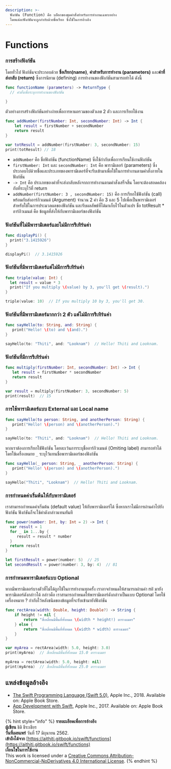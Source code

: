 ```yaml
---
description: >-
  ฟังก์ชัน (Function) คือ บล็อกของชุดคำสั่งสำหรับการทำงานเฉพาะอย่าง
  โดยแต่ละฟังก์ชันจะถูกกำกับด้วยชื่อเรียก ซึ่งใช้ในการอ้างอิง
---
```


# Functions

### การสร้างฟังก์ชัน

โดยทั่วไป ฟังก์ชันจะประกอบด้วย **ชื่อเรียก\(name\)**, **ค่าสำหรับการทำงาน \(parameters\)** และ**ค่าที่ส่งกลับ \(return\)** ซึ่งการนิยาม \(defining\) การทำงานของฟังก์ชันสามารถทำได้ ดังนี้

```swift
func functionName (parameters) -> ReturnType {
  // คำสั่งเพื่อระบุการทำงานของฟังก์ชัน
  
}
```

ตัวอย่างการสร้างฟังก์ชันอย่างง่ายเพื่อการหาผลรวมของตัวเลข 2 ตัว และการเรียกใช้งาน

```swift
func addNumber(firstNumber: Int, secondNumber: Int) -> Int {
    let result = firstNumber + secondNumber
    return result
}

var totResult = addNumber(firstNumber: 3, secondNumber: 15)
print(totResult) // 18
```

* `addNumber`  คือ ชื่อฟังก์ชัน \(functionName\) ซึ่งใช้กำกับเพื่อการเรียนใช้งานฟังก์ชัน
* `firstNumber: Int` และ `secondNumber: Int`  คือ พารามิเตอร์ \(parameters\) ซึ่งประกอบไปด้วยชื่อและประเภทของพารามิเตอร์ที่จะรับเข้ามาเพื่อใช้ในการทำงานตามคำสั่งภายในฟังก์ชัน
* `-> Int` คือ ประเภทของค่าที่จะส่งกลับหลังจากการทำงานตามคำสั่งเสร็จสิ้น โดยจะต้องสอดคล้องกับที่ระบุไว้ที่ return
* `addNumber(firstNumber: 3 , secondNumber: 15)` คือ การเรียกใช้ฟังก์ชัน \(call\) พร้อมกับส่งอาร์กิวเมนต์ \(Argument\) จำนวน 2 ค่า คือ 3 และ 5 ไปเพื่อเป็นพารามิเตอร์สำหรับใช้ในการประมวลผลของฟังก์ชัน และรับผลลัพธ์ที่ได้มาเก็บไว้ในตัวแปร ชื่อ totResult  \* อาร์กิวเมนต์  คือ ข้อมูลที่ส่งให้กับพารามิเตอร์ของฟังก์ชัน

### ฟังก์ชันที่ไม่มีพารามิเตอร์และไม่มีการรีเทิร์นค่า

```swift
func displayPi() {
  print("3.1415926")
}

displayPi()  // 3.1415926
```

### ฟังก์ชันที่มีพารามิเตอร์แต่ไม่มีการรีเทิร์นค่า

```swift
func triple(value: Int) {
  let result = value * 3
  print("If you multiply \(value) by 3, you'll get \(result).")
}

triple(value: 10)  // If you multiply 10 by 3, you'll get 30.
```

### ฟังก์ชันที่มีพารามิเตอร์มากกว่า 2 ตัว แต่ไม่มีการรีเทิร์นค่า

```swift
func sayHello(to: String, and: String) {
   print("Hello! \(to) and \(and).")
}

sayHello(to: "Thiti", and: "Looknam")  // Hello! Thiti and Looknam.
```

### ฟังก์ชันที่มีการรีเทิร์นค่า

```swift
func multiply(firstNumber: Int, secondNumber: Int) -> Int {
   let result = firstNumber * secondNumber
   return result
}

var result = multiply(firstNumber: 3, secondNumber: 5)
print(result)  // 15
```

### การใช้พารามิเตอร์แบบ External และ Local name 

```swift
func sayHello(to person: String, and anotherPerson: String) {
   print("Hello! \(person) and \(anotherPerson).")
}

sayHello(to: "Thiti", and: "Looknam")  // Hello! Thiti and Looknam.
```

หากเราต้องการเรียกใช้ฟังก์ชัน โดยละเว้นการระบุชื่ออาร์กิวเมนต์ \(Omiting label\) สามารถทำได้ โดยใช้เครื่องหมาย  `_`  ระบุไว้แทนชื่อพารามิเตอร์ของฟังก์ชัน

```swift
func sayHello(_ person: String, _ anotherPerson: String) {
   print("Hello! \(person) and \(anotherPerson).")
}

sayHello("Thiti", "Looknam")  // Hello! Thiti and Looknam.
```

### การกำหนดค่าเริ่มต้นให้กับพารามิเตอร์

เราสามารถกำหนดค่าเริ่มต้น \(default value\) ให้กับพารามิเตอร์ได้ ซึ่งหากเราไม่มีการผ่านค่าไปยังฟังก์ชัน ฟังก์ชันก็จะใช้ค่าดังกล่าวแทนทันที

```swift
func power(number: Int, by: Int = 2) -> Int {
  var result = 1
  for _ in 1...by {
     result = result * number
  }
  return result
}

let firstResult = power(number: 5)  // 25
let secondResult = power(number: 3, by: 4)  // 81
```

### การกำหนดพารามิเตอร์แบบ Optional

หากมีพารามิเตอร์บางตัวที่ไม่ได้ถูกใช้ในการทำงานทุกครั้ง เราอาจกำหนดให้สามารถผ่านค่า nil มายังพารามิเตอร์ดังกล่าวได้ กล่าวคือ เราสามารถกำหนดให้พารามิเตอร์ดังกล่าวเป็นแบบ Optional โดยใช้เครื่องหมาย ? กำกับไว้หลังชนิดของข้อมูลที่จะรับเข้ามายังฟังก์ชัน

```swift
func rectArea(width: Double, height: Double?) -> String {
    if height != nil {
        return "สี่เหลี่ยนมีพื้นที่ทั้งหมด \(width * height!) ตารางเมตร"
    } else {
        return "สี่เหลี่ยนมีพื้นที่ทั้งหมด \(width * width) ตารางเมตร"
    }
}

var myArea = rectArea(width: 5.0, height: 3.0)
print(myArea)  // สี่เหลี่ยนมีพื้นที่ทั้งหมด 15.0 ตารางเมตร

myArea = rectArea(width: 5.0, height: nil)
print(myArea)  // สี่เหลี่ยนมีพื้นที่ทั้งหมด 25.0 ตารางเมตร
```

## แหล่งข้อมูลอ้างอิง

* [The Swift Programming Language \(Swift 5.0\)](https://books.apple.com/th/book/the-swift-programming-language-swift-5-0/id881256329), Apple Inc., 2018. Available on: Apple Book Store.
* [App Development with Swift](https://books.apple.com/th/book/app-development-with-swift/id1465002990), Apple Inc., 2017. Available on: Apple Book Store.

{% hint style="info" %}
**รายละเอียดเพื่อการอ้างอิง  
ผู้เขียน** ธิติ ธีระเธียร    
**วันที่เผยแพร่**  วันที่ 17 มิถุนายน 2562.  
**เข้าถึงได้จาก** [https://ajthiti.gitbook.io/swift/functions](https://ajthiti.gitbook.io/swift/functions)  
**เงื่อนใขในการใช้งาน**  
This work is licensed under a [Creative Commons Attribution-NonCommercial-NoDerivatives 4.0 International License](http://creativecommons.org/licenses/by-nc-nd/4.0/).
{% endhint %}

